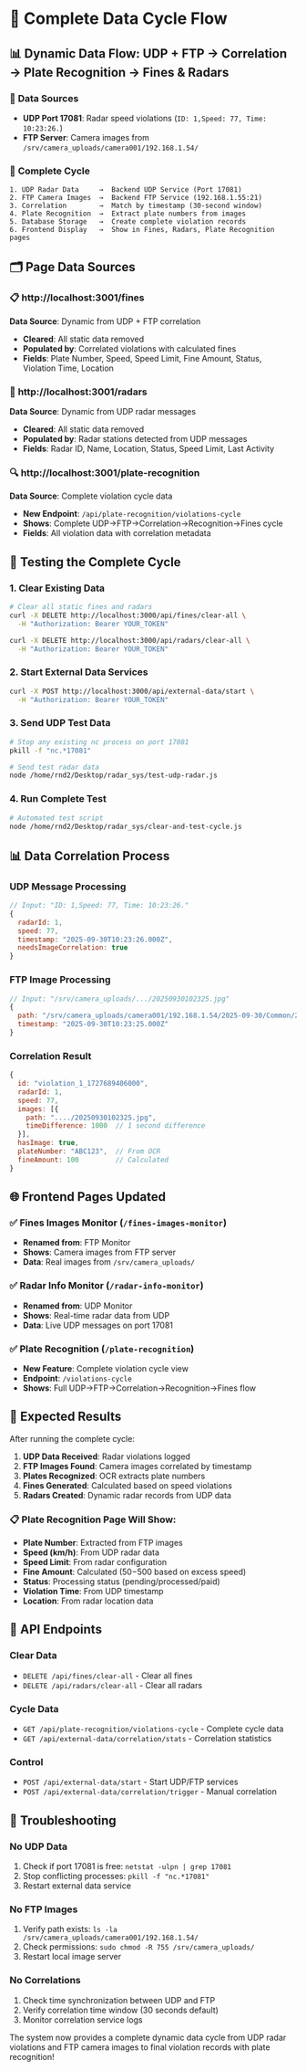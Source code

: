 # 🔄 Complete Data Cycle Flow

## 📊 Dynamic Data Flow: UDP + FTP → Correlation → Plate Recognition → Fines & Radars

### 🎯 **Data Sources**
- **UDP Port 17081**: Radar speed violations (`ID: 1,Speed: 77, Time: 10:23:26.`)
- **FTP Server**: Camera images from `/srv/camera_uploads/camera001/192.168.1.54/`

### 🔄 **Complete Cycle**

```
1. UDP Radar Data     →  Backend UDP Service (Port 17081)
2. FTP Camera Images  →  Backend FTP Service (192.168.1.55:21)
3. Correlation        →  Match by timestamp (30-second window)
4. Plate Recognition  →  Extract plate numbers from images
5. Database Storage   →  Create complete violation records
6. Frontend Display   →  Show in Fines, Radars, Plate Recognition pages
```

## 🗂️ **Page Data Sources**

### 📋 **http://localhost:3001/fines**
**Data Source**: Dynamic from UDP + FTP correlation
- **Cleared**: All static data removed
- **Populated by**: Correlated violations with calculated fines
- **Fields**: Plate Number, Speed, Speed Limit, Fine Amount, Status, Violation Time, Location

### 📡 **http://localhost:3001/radars** 
**Data Source**: Dynamic from UDP radar messages
- **Cleared**: All static data removed  
- **Populated by**: Radar stations detected from UDP messages
- **Fields**: Radar ID, Name, Location, Status, Speed Limit, Last Activity

### 🔍 **http://localhost:3001/plate-recognition**
**Data Source**: Complete violation cycle data
- **New Endpoint**: `/api/plate-recognition/violations-cycle`
- **Shows**: Complete UDP→FTP→Correlation→Recognition→Fines cycle
- **Fields**: All violation data with correlation metadata

## 🧪 **Testing the Complete Cycle**

### 1. Clear Existing Data
```bash
# Clear all static fines and radars
curl -X DELETE http://localhost:3000/api/fines/clear-all \
  -H "Authorization: Bearer YOUR_TOKEN"

curl -X DELETE http://localhost:3000/api/radars/clear-all \
  -H "Authorization: Bearer YOUR_TOKEN"
```

### 2. Start External Data Services
```bash
curl -X POST http://localhost:3000/api/external-data/start \
  -H "Authorization: Bearer YOUR_TOKEN"
```

### 3. Send UDP Test Data
```bash
# Stop any existing nc process on port 17081
pkill -f "nc.*17081"

# Send test radar data
node /home/rnd2/Desktop/radar_sys/test-udp-radar.js
```

### 4. Run Complete Test
```bash
# Automated test script
node /home/rnd2/Desktop/radar_sys/clear-and-test-cycle.js
```

## 📊 **Data Correlation Process**

### UDP Message Processing
```javascript
// Input: "ID: 1,Speed: 77, Time: 10:23:26."
{
  radarId: 1,
  speed: 77,
  timestamp: "2025-09-30T10:23:26.000Z",
  needsImageCorrelation: true
}
```

### FTP Image Processing
```javascript
// Input: "/srv/camera_uploads/.../20250930102325.jpg"
{
  path: "/srv/camera_uploads/camera001/192.168.1.54/2025-09-30/Common/20250930102325.jpg",
  timestamp: "2025-09-30T10:23:25.000Z"
}
```

### Correlation Result
```javascript
{
  id: "violation_1_1727689406000",
  radarId: 1,
  speed: 77,
  images: [{
    path: "..../20250930102325.jpg",
    timeDifference: 1000  // 1 second difference
  }],
  hasImage: true,
  plateNumber: "ABC123",  // From OCR
  fineAmount: 100         // Calculated
}
```

## 🌐 **Frontend Pages Updated**

### ✅ **Fines Images Monitor** (`/fines-images-monitor`)
- **Renamed from**: FTP Monitor
- **Shows**: Camera images from FTP server
- **Data**: Real images from `/srv/camera_uploads/`

### ✅ **Radar Info Monitor** (`/radar-info-monitor`) 
- **Renamed from**: UDP Monitor
- **Shows**: Real-time radar data from UDP
- **Data**: Live UDP messages on port 17081

### ✅ **Plate Recognition** (`/plate-recognition`)
- **New Feature**: Complete violation cycle view
- **Endpoint**: `/violations-cycle`
- **Shows**: Full UDP→FTP→Correlation→Recognition→Fines flow

## 🎯 **Expected Results**

After running the complete cycle:

1. **UDP Data Received**: Radar violations logged
2. **FTP Images Found**: Camera images correlated by timestamp  
3. **Plates Recognized**: OCR extracts plate numbers
4. **Fines Generated**: Calculated based on speed violations
5. **Radars Created**: Dynamic radar records from UDP data

### 📋 **Plate Recognition Page Will Show**:
- **Plate Number**: Extracted from FTP images
- **Speed (km/h)**: From UDP radar data
- **Speed Limit**: From radar configuration  
- **Fine Amount**: Calculated ($50-$500 based on excess speed)
- **Status**: Processing status (pending/processed/paid)
- **Violation Time**: From UDP timestamp
- **Location**: From radar location data

## 🔧 **API Endpoints**

### Clear Data
- `DELETE /api/fines/clear-all` - Clear all fines
- `DELETE /api/radars/clear-all` - Clear all radars

### Cycle Data  
- `GET /api/plate-recognition/violations-cycle` - Complete cycle data
- `GET /api/external-data/correlation/stats` - Correlation statistics

### Control
- `POST /api/external-data/start` - Start UDP/FTP services
- `POST /api/external-data/correlation/trigger` - Manual correlation

## 🚨 **Troubleshooting**

### No UDP Data
1. Check if port 17081 is free: `netstat -ulpn | grep 17081`
2. Stop conflicting processes: `pkill -f "nc.*17081"`
3. Restart external data service

### No FTP Images
1. Verify path exists: `ls -la /srv/camera_uploads/camera001/192.168.1.54/`
2. Check permissions: `sudo chmod -R 755 /srv/camera_uploads/`
3. Restart local image server

### No Correlations
1. Check time synchronization between UDP and FTP
2. Verify correlation time window (30 seconds default)
3. Monitor correlation service logs

The system now provides a complete dynamic data cycle from UDP radar violations and FTP camera images to final violation records with plate recognition!
